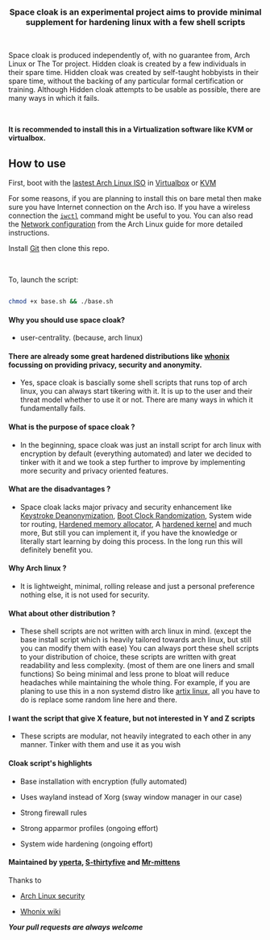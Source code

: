 <h3 align="center">Space cloak is an experimental project aims to provide minimal supplement for hardening linux with a few shell scripts</h3>

<br>

Space cloak is produced independently of, with no guarantee from, Arch Linux or The Tor project. Hidden cloak is created by a few individuals in their spare time. Hidden cloak was created by self-taught hobbyists in their spare time, without the backing of any particular formal certification or training. Although Hidden cloak attempts to be usable as possible, there are many ways in which it fails.

<br>

**It is recommended to install this in a Virtualization software like KVM or virtualbox.**

## How to use

First, boot with the [lastest Arch Linux ISO](https://www.archlinux.org/download/) in [Virtualbox](https://wiki.archlinux.org/index.php/VirtualBox) or [KVM](https://wiki.archlinux.org/index.php/KVM)

For some reasons, if you are planning to install this on bare metal then make sure you have Internet connection on the Arch iso. If you have a wireless connection the [`iwctl`](https://wiki.archlinux.org/index.php/Iwd#iwctl) command might be useful to you. You can also read the [Network configuration](https://wiki.archlinux.org/index.php/Network_configuration) from the Arch Linux guide for more detailed instructions.

Install [Git](https://wiki.archlinux.org/index.php/Git) then clone this repo.

<br>

To, launch the script:

```bash

chmod +x base.sh && ./base.sh

```



#### Why you should use space cloak?

- user-centrality. (because, arch linux)


#### There are already some great hardened distributions like [whonix](https://www.whonix.org/) focussing on providing privacy, security and anonymity.

- Yes, space cloak is bascially some shell scripts that runs top of arch linux, you can always start tikering with it. It is up to the user and their threat model whether to use it or not. There are many ways in which it fundamentally fails.


#### What is the purpose of space cloak ?

- In the beginning, space cloak was just an install script for arch linux with encryption by default (everything automated) and later we decided to tinker with it and we took a step further to improve by implementing more security and privacy oriented features.


#### What are the disadvantages ?

- Space cloak lacks major privacy and security enhancement like [Keystroke Deanonymization](https://github.com/vmonaco/kloak), [Boot Clock Randomization](https://github.com/Whonix/bootclockrandomization), System wide tor routing, [Hardened memory allocator](https://github.com/Whonix/hardened_malloc),  A [hardened kernel](https://source.android.com/devices/architecture/kernel/hardening) and much more, But still you can implement it, if you have the knowledge or literally start learning by doing this process. In the long run this will definitely benefit you.


#### Why Arch linux ?

- It is lightweight, minimal, rolling release and just a personal preference nothing else, it is not used for security.


#### What about other distribution ?

- These shell scripts are not written with arch linux in mind. (except the base install script which is heavily tailored towards arch linux, but still you can modify them with ease) You can always port these shell scripts to your distribution of choice, these scripts are written with great readability and less complexity. (most of them are one liners and small functions) So being minimal and less prone to bloat will reduce headaches while maintaining the whole thing. For example, if you are planing to use this in a non systemd distro like [artix linux](https://artixlinux.org/), all you have to do is replace some random line here and there.

#### I want the script that give X feature, but not interested in Y and Z scripts

- These scripts are modular, not heavily integrated to each other in any manner. Tinker with them and use it as you wish


#### Cloak script's highlights

- Base installation with encryption (fully automated)

- Uses wayland instead of Xorg (sway window manager in our case)

- Strong firewall rules 

- Strong apparmor profiles (ongoing effort)

- System wide hardening (ongoing effort)




#### Maintained by [yperta](https://github.com/yperta), [S-thirtyfive](https://github.com/S-ThirtyFive) and [Mr-mittens](https://github.com/Mr-Mittens)


Thanks to 

- [Arch Linux security](https://wiki.archlinux.org/index.php/Security)

- [Whonix wiki](https://www.whonix.org/wiki/Documentation)


***Your pull requests are always welcome***






























